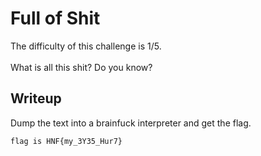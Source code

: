 # Full of Shit
The difficulty of this challenge is 1/5.</br></br>
What is all this shit? Do you know?

## Writeup
Dump the text into a brainfuck interpreter and get the flag.

```flag is HNF{my_3Y35_Hur7}```
